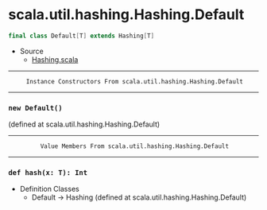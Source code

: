
#                      scala.util.hashing.Hashing.Default                      #

```scala
final class Default[T] extends Hashing[T]
```

* Source
  * [Hashing.scala](https://github.com/scala/scala/tree/6d09a1ba5f/src/library/scala/util/hashing/Hashing.scala#L1)


--------------------------------------------------------------------------------
         Instance Constructors From scala.util.hashing.Hashing.Default
--------------------------------------------------------------------------------


### `new Default()`                                                          ###

(defined at scala.util.hashing.Hashing.Default)


--------------------------------------------------------------------------------
             Value Members From scala.util.hashing.Hashing.Default
--------------------------------------------------------------------------------


### `def hash(x: T): Int`                                                    ###

* Definition Classes
  * Default → Hashing
(defined at scala.util.hashing.Hashing.Default)
